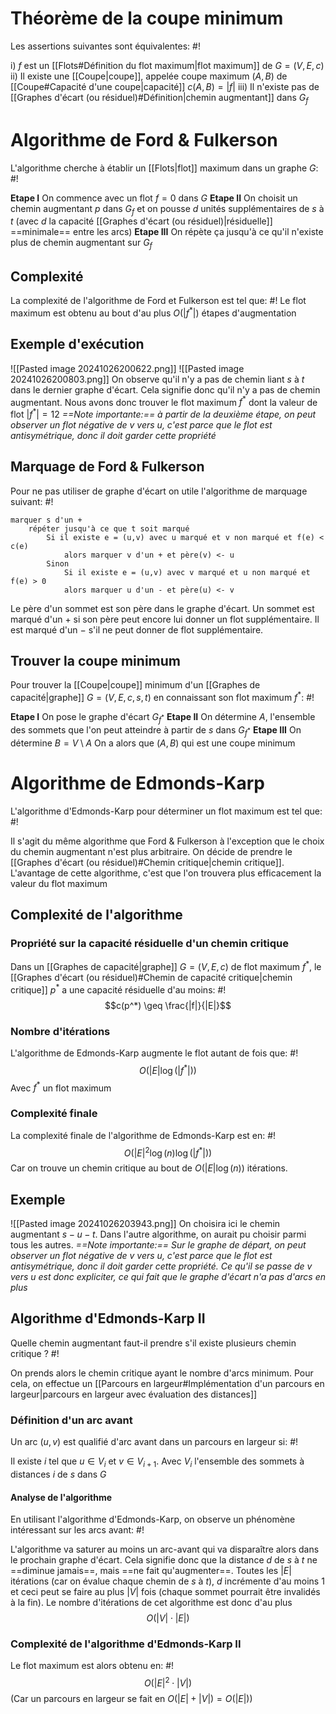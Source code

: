 # Théorème de la coupe minimum
Les assertions suivantes sont équivalentes: #!

i) $f$ est un [[Flots#Définition du flot maximum|flot maximum]] de $G= (V, E, c)$
ii) Il existe une [[Coupe|coupe]], appelée coupe maximum $(A, B)$ de [[Coupe#Capacité d'une coupe|capacité]] $c(A, B) = |f|$
iii) Il n'existe pas de [[Graphes d'écart (ou résiduel)#Définition|chemin augmentant]] dans $G_f$
<!--ID: 1730114115959-->



# Algorithme de Ford & Fulkerson
L'algorithme cherche à établir un [[Flots|flot]] maximum dans un graphe $G$: #!

**Etape I** On commence avec un flot $f = 0$ dans $G$
**Etape II** On choisit un chemin augmentant $p$ dans $G_f$ et on pousse $d$ unités supplémentaires de $s$ à $t$ (avec $d$ la capacité [[Graphes d'écart (ou résiduel)|résiduelle]] ==minimale== entre les arcs)
**Etape III** On répète ça jusqu'à ce qu'il n'existe plus de chemin augmentant sur $G_f$
<!--ID: 1730114115961-->


## Complexité
La complexité de l'algorithme de Ford et Fulkerson est tel que: #!
Le flot maximum est obtenu au bout d'au plus $O(|f^*|)$ étapes d'augmentation
<!--ID: 1730114115963-->


## Exemple d'exécution
![[Pasted image 20241026200622.png]]
![[Pasted image 20241026200803.png]]
On observe qu'il n'y a pas de chemin liant $s$ à $t$ dans le dernier graphe d'écart. Cela signifie donc qu'il n'y a pas de chemin augmentant. Nous avons donc trouver le flot maximum $f^*$ dont la valeur de flot $|f^*| = 12$
*==Note importante:== à partir de la deuxième étape, on peut observer un flot négative de $v$ vers $u$, c'est parce que le flot est antisymétrique, donc il doit garder cette propriété*

## Marquage de Ford & Fulkerson
Pour ne pas utiliser de graphe d'écart on utile l'algorithme de marquage suivant: #!

```
marquer s d'un +
	répéter jusqu'à ce que t soit marqué
		Si il existe e = (u,v) avec u marqué et v non marqué et f(e) < c(e)
			alors marquer v d'un + et père(v) <- u
		Sinon
			Si il existe e = (u,v) avec v marqué et u non marqué et f(e) > 0
			alors marquer u d'un - et père(u) <- v
```
Le père d'un sommet est son père dans le graphe d'écart.
Un sommet est marqué d'un $+$ si son père peut encore lui donner un flot supplémentaire. Il est marqué d'un $-$ s'il ne peut donner de flot supplémentaire.
<!--ID: 1730114115965-->


## Trouver la coupe minimum
Pour trouver la [[Coupe|coupe]] minimum d'un [[Graphes de capacité|graphe]] $G=(V, E, c, s, t)$ en connaissant son flot maximum $f^*$: #!

**Etape I** On pose le graphe d'écart $G_{f^*}$
**Etape II** On détermine $A$, l'ensemble des sommets que l'on peut atteindre à partir de $s$ dans $G_{f^*}$
**Etape III** On détermine $B = V\setminus A$
On a alors que $(A, B)$ qui est une coupe minimum
<!--ID: 1730114115966-->


# Algorithme de Edmonds-Karp
L'algorithme d'Edmonds-Karp pour déterminer un flot maximum est tel que: #!

Il s'agit du même algorithme que Ford & Fulkerson à l'exception que le choix du chemin augmentant n'est plus arbitraire. On décide de prendre le [[Graphes d'écart (ou résiduel)#Chemin critique|chemin critique]].
L'avantage de cette algorithme, c'est que l'on trouvera plus efficacement la valeur du flot maximum
<!--ID: 1730114115968-->


## Complexité de l'algorithme
### Propriété sur la capacité résiduelle d'un chemin critique
Dans un [[Graphes de capacité|graphe]] $G = (V, E, c)$ de flot maximum $f^*$, le [[Graphes d'écart (ou résiduel)#Chemin de capacité critique|chemin critique]] $p^*$ a une capacité résiduelle d'au moins: #!
$$c(p^*) \geq \frac{|f|}{|E|}$$
<!--ID: 1730114115970-->


### Nombre d'itérations
L'algorithme de Edmonds-Karp augmente le flot autant de fois que:  #!
$$O(|E| \log(|f^*|))$$
Avec $f^*$ un flot maximum
<!--ID: 1730114115971-->


### Complexité finale
La complexité finale de l'algorithme de Edmonds-Karp est en: #!
$$O( | E |^2 \log(n) \log(|f^*|))$$
Car on trouve un chemin critique au bout de $O(|E| \log(n))$ itérations.
<!--ID: 1730114115973-->


## Exemple
![[Pasted image 20241026203943.png]]
On choisira ici le chemin augmentant $s-u-t$. Dans l'autre algorithme, on aurait pu choisir parmi tous les autres.
*==Note importante:== Sur le graphe de départ, on peut observer un flot négative de $v$ vers $u$, c'est parce que le flot est antisymétrique, donc il doit garder cette propriété. Ce qu'il se passe de v vers u est donc expliciter, ce qui fait que le graphe d'écart n'a pas d'arcs en plus*

## Algorithme d'Edmonds-Karp II
Quelle chemin augmentant faut-il prendre s'il existe plusieurs chemin critique ? #!

On prends alors le chemin critique ayant le nombre d'arcs minimum. Pour cela, on effectue un [[Parcours en largeur#Implémentation d'un parcours en largeur|parcours en largeur avec évaluation des distances]]
<!--ID: 1730114115975-->


### Définition d'un arc avant
Un arc $(u,v)$ est qualifié d'arc avant dans un parcours en largeur si: #!

Il existe $i$ tel que $u \in V_i$ et $v \in V_{i+1}$. Avec $V_{i}$ l'ensemble des sommets à distances $i$ de $s$ dans $G$
<!--ID: 1730114115976-->


#### Analyse de l'algorithme
En utilisant l'algorithme d'Edmonds-Karp, on observe un phénomène intéressant sur les arcs avant: #!

L'algorithme va saturer au moins un arc-avant qui va disparaître alors dans le prochain graphe d'écart.
Cela signifie donc que la distance $d$ de $s$ à $t$ ne ==diminue jamais==, mais ==ne fait qu'augmenter==. Toutes les $|E|$ itérations (car on évalue chaque chemin de $s$ à $t$), $d$ incrémente d'au moins $1$ et ceci peut se faire au plus $|V|$ fois (chaque sommet pourrait être invalidés à la fin).
Le nombre d'itérations de cet algorithme est donc d'au plus $$O(|V| \cdot |E|)$$
### Complexité de l'algorithme d'Edmonds-Karp II
Le flot maximum est alors obtenu en: #!
$$O(|E|^2 \cdot |V|)$$
(Car un parcours en largeur se fait en $O(|E| + |V|) = O(|E|)$)
<!--ID: 1730114115978-->


